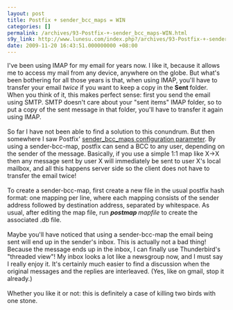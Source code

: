 ```yaml
---
layout: post
title: Postfix + sender_bcc_maps = WIN
categories: []
permalink: /archives/93-Postfix-+-sender_bcc_maps-WIN.html
s9y_link: http://www.lunesu.com/index.php?/archives/93-Postfix-+-sender_bcc_maps-WIN.html
date: 2009-11-20 16:43:51.000000000 +08:00
---
```

I've been using IMAP for my email for years now. I like it, because it allows me to access my mail from any device, anywhere on the globe. But what's been bothering for all those years is that, when using IMAP, you'll have to transfer your email <em>twice </em>if you want to keep a copy in the <strong>Sent </strong>folder. When you think of it, this makes perfect sense: first you send the email using SMTP. SMTP doesn't care about your "sent items" IMAP folder, so to put a copy of the sent message in that folder, you'll have to transfer it again using IMAP.<br />
<br />
So far I have not been able to find a solution to this conundrum. But then somewhere I saw Postfix' <a href="http://www.postfix.org/postconf.5.html#sender_bcc_maps" title="sender_bcc_maps">sender_bcc_maps configuration parameter</a>. By using a sender-bcc-map, postfix can send a BCC to any user, depending on the sender of the message. Basically, if you use a simple 1:1 map like X->X then any message sent by user X will immediately be sent to user X's local mailbox, and all this happens server side so the client does not have to transfer the email twice!<br />
<br />
To create a sender-bcc-map, first create a new file in the usual postfix hash format: one mapping per line, where each mapping consists of the sender address followed by destination address, separated by whitespace. As usual, after editing the map file, run <em><strong>postmap </strong>mapfile </em>to create the associated .db file.<br />
<br />
Maybe you'll have noticed that using a sender-bcc-map the email being sent will end up in the sender's inbox. This is actually not a bad thing! Because the message ends up in the inbox, I can finally use Thunderbird's "threaded view"! My inbox looks a lot like a newsgroup now, and I must say I really enjoy it. It's certainly much easier to find a discussion when the original messages and the replies are interleaved. (Yes, like on gmail, stop it already.)<br />
<br />
Whether you like it or not: this is definitely a case of killing two birds with one stone.
